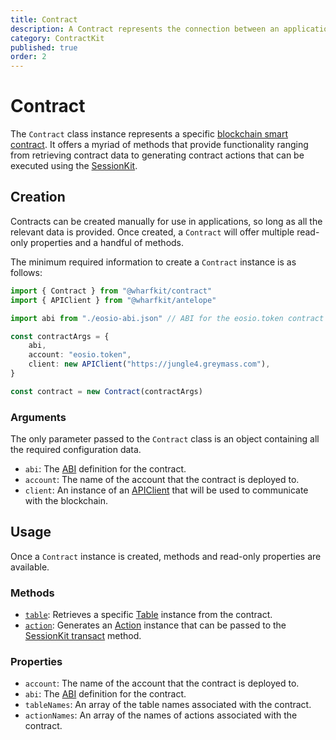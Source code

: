 ```yaml
---
title: Contract
description: A Contract represents the connection between an application's code and an Antelope blockchain contract. It facilates interaction with smart contracts by offering methods for data retrieval and action generation.
category: ContractKit
published: true
order: 2
---
```


# Contract

The `Contract` class instance represents a specific [blockchain smart contract](https://docs.eosnetwork.com/docs/latest/smart-contracts/). It offers a myriad of methods that provide functionality ranging from retrieving contract data to generating contract actions that can be executed using the [SessionKit](/docs/session-kit/transact).

## Creation

Contracts can be created manually for use in applications, so long as all the relevant data is provided. Once created, a `Contract` will offer multiple read-only properties and a handful of methods.

The minimum required information to create a `Contract` instance is as follows:

```ts
import { Contract } from "@wharfkit/contract"
import { APIClient } from "@wharfkit/antelope"

import abi from "./eosio-abi.json" // ABI for the eosio.token contract

const contractArgs = {
    abi,
    account: "eosio.token",
    client: new APIClient("https://jungle4.greymass.com"),
}

const contract = new Contract(contractArgs)
```

### Arguments

The only parameter passed to the `Contract` class is an object containing all the required configuration data.

- `abi`: The [ABI](/docs/antelope/abi) definition for the contract.
- `account`: The name of the account that the contract is deployed to.
- `client`: An instance of an [APIClient](/docs/antelope/api-client) that will be used to communicate with the blockchain.

## Usage

Once a `Contract` instance is created, methods and read-only properties are available.

### Methods

- [`table`](/docs/contract-kit/table-method): Retrieves a specific [Table](/docs/contract-kit/table) instance from the contract.
- [`action`](/docs/contract-kit/action-method): Generates an [Action](/docs/antelope/action) instance that can be passed to the [SessionKit transact](/docs/session-kit/transact) method.

### Properties

- `account`: The name of the account that the contract is deployed to.
- `abi`: The [ABI](/docs/antelope/abi) definition for the contract.
- `tableNames`: An array of the table names associated with the contract.
- `actionNames`: An array of the names of actions associated with the contract.
